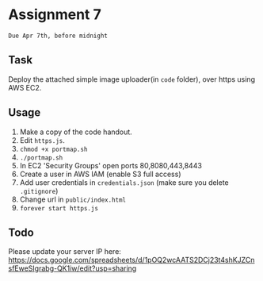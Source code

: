 # Assignment 7
`Due Apr 7th, before midnight`

## Task
Deploy the attached simple image uploader(in `code` folder), over https using
AWS EC2.

## Usage

1. Make a copy of the code handout.
2. Edit `https.js`.
3. `chmod +x portmap.sh`
4. `./portmap.sh`
5. In EC2 'Security Groups' open ports 80,8080,443,8443
6. Create a user in AWS IAM (enable S3 full access)
7. Add user credentials in `credentials.json` (make sure you delete `.gitignore`)
8. Change url in `public/index.html`
9. `forever start https.js`


## Todo
Please update your server IP here:
https://docs.google.com/spreadsheets/d/1pOQ2wcAATS2DCj23t4shKJZCnsfEweSIgrabg-QK1iw/edit?usp=sharing

